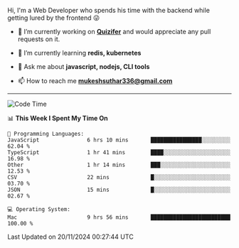 Hi, I'm a Web Developer who spends his time with the backend while getting lured by the frontend 😜

- 🔭 I’m currently working on **[Quizifer](https://github.com/SutharMukesh/Quizifer/)** and would appreciate any pull requests on it.

- 🌱 I’m currently learning **redis, kubernetes**

- 💬 Ask me about **javascript, nodejs, CLI tools**

- 📫 How to reach me **mukeshsuthar336@gmail.com**

---
<!--START_SECTION:waka-->
![Code Time](http://img.shields.io/badge/Code%20Time-3%2C186%20hrs%2040%20mins-blue)

📊 **This Week I Spent My Time On** 

```text
💬 Programming Languages: 
JavaScript               6 hrs 10 mins       ████████████████░░░░░░░░░   62.04 % 
TypeScript               1 hr 41 mins        ████░░░░░░░░░░░░░░░░░░░░░   16.98 % 
Other                    1 hr 14 mins        ███░░░░░░░░░░░░░░░░░░░░░░   12.53 % 
CSV                      22 mins             █░░░░░░░░░░░░░░░░░░░░░░░░   03.70 % 
JSON                     15 mins             █░░░░░░░░░░░░░░░░░░░░░░░░   02.67 % 

💻 Operating System: 
Mac                      9 hrs 56 mins       █████████████████████████   100.00 % 
```


 Last Updated on 20/11/2024 00:27:44 UTC
<!--END_SECTION:waka-->
